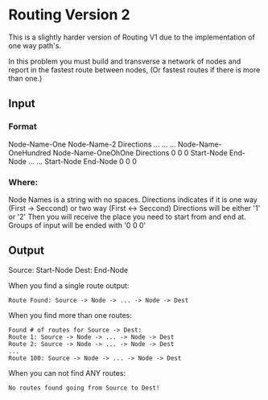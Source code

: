 # Routing Version 2
This is a slightly harder version of Routing V1 due to the implementation of one way path's.

In this problem you must build and transverse a network of nodes and report in the fastest route between nodes, (Or fastest routes if there is more than one.)

## Input
### Format
Node-Name-One Node-Name-2 Directions
... ... ...
Node-Name-OneHundred Node-Name-OneOhOne Directions
0 0 0
Start-Node End-Node
... ...
Start-Node End-Node
0 0 0

### Where:
Node Names is a string with no spaces.
Directions indicates if it is one way (First -> Seccond) or two way (First <-> Seccond)
Directions will be either '1' or '2'
Then you will receive the place you need to start from and end at.
Groups of input will be ended with '0 0 0'

## Output
Source: Start-Node
Dest: End-Node

When you find a single route output:
```
Route Found: Source -> Node -> ... -> Node -> Dest
```

When you find more than one routes:
```
Found # of routes for Source -> Dest:
Route 1: Source -> Node -> ... -> Node -> Dest
Route 2: Source -> Node -> ... -> Node -> Dest
...
Route 100: Source -> Node -> ... -> Node -> Dest
```

When you can not find ANY routes:
```
No routes found going from Source to Dest!
```
